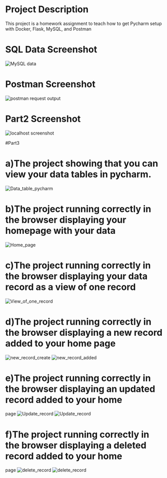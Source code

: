# Project Description

This project is a homework assignment to teach how to get Pycharm setup with Docker, Flask, MySQL, and Postman

# SQL Data Screenshot
![MySQL data](screenshots/query.png)
 
# Postman Screenshot
![postman request output](screenshots/postman.png)

# Part2 Screenshot 
![localhost screenshot](screenshots/part2.png)

#Part3

# a)The project showing that you can view your data tables in pycharm.
![Data_table_pycharm](./screenshots/a.png)
# b)The project running correctly in the browser displaying your homepage with your data
![Home_page](./screenshots/b.png)
# c)The project running correctly in the browser displaying your data record as a view of one record
![View_of_one_record](./screenshots/c.png)
# d)The project running correctly in the browser displaying a new record added to your home page
![new_record_create](./screenshots/d.png)
![new_record_added](./screenshots/d1.png)
# e)The project running correctly in the browser displaying an updated record added to your home 
page
![Update_record](./screenshots/e.png)
![Update_record](./screenshots/e1.png)
# f)The project running correctly in the browser displaying a deleted record added to your home 
page
![delete_record](./screenshots/f.png)
![delete_record](./screenshots/f1.png)